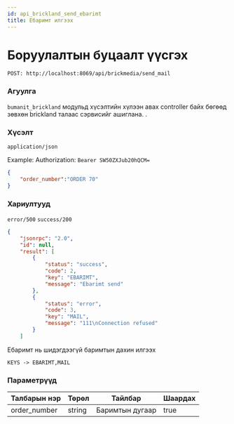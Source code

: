 ```yaml
---
id: api_brickland_send_ebarimt
title: Ебаримт илгээх
---
```

# Боруулалтын буцаалт үүсгэх

`POST: http://localhost:8069/api/brickmedia/send_mail` 


### Агуулга

`bumanit_brickland` модульд хүсэлтийн хүлээн авах controller байх бөгөөд зөвхөн brickland талаас сэрвисийг ашиглана.
.
### Хүсэлт
`application/json`

Example: Authorization: `Bearer SW50ZXJub20hQCM=`


```json
{
	"order_number":"ORDER 70"
}
```

### Хариултууд

`error/500`
`success/200`
```json
{
	"jsonrpc": "2.0",
	"id": null,
	"result": [
		{
			"status": "success",
			"code": 2,
			"key": "EBARIMT",
			"message": "Ebarimt send"
		},
		{
			"status": "error",
			"code": 3,
			"key": "MAIL",
			"message": "111\nConnection refused"
		}
	]
```
Ебаримт нь шидэгдээгүй баримтын дахин илгээх

`KEYS -> EBARIMT,MAIL`


### Параметрүүд
  <Tabs>
              <TabItem  default>
                <table>
                  <thead>
                    <tr>
                      <th>Талбарын нэр</th>
                      <th>Төрөл</th>
                      <th>Тайлбар</th>
                      <th>Шаардах</th>
                    </tr>
                  </thead>
                  <tbody>
                    <tr>
                      <td>order_number</td>
                      <td>string</td>
                      <td>Баримтын дугаар</td>
                      <td>true</td>
                    </tr>
                  </tbody>
                </table>
              </TabItem>
</Tabs>